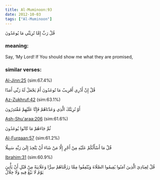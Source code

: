 ```yaml
---
title: Al-Muminoon:93
date: 2012-10-03
tags: ["Al-Muminoon"]
---
```

قُلْ رَبِّ إِمَّا تُرِيَنِّي مَا يُوعَدُونَ
### meaning: 
Say, ‘My Lord! If You should show me what they are promised,
### similar verses: 

[Al-Jinn:25](/72/25) (sim:67.4%)

قُلْ إِنْ أَدْرِي أَقَرِيبٌ مَا تُوعَدُونَ أَمْ يَجْعَلُ لَهُ رَبِّي أَمَدًا

[Az-Zukhruf:42](/43/42) (sim:63.1%)

أَوْ نُرِيَنَّكَ الَّذِي وَعَدْنَاهُمْ فَإِنَّا عَلَيْهِمْ مُقْتَدِرُونَ

[Ash-Shu'araa:206](/26/206) (sim:61.6%)

ثُمَّ جَاءَهُمْ مَا كَانُوا يُوعَدُونَ

[Al-Furqaan:57](/25/57) (sim:61.2%)

قُلْ مَا أَسْأَلُكُمْ عَلَيْهِ مِنْ أَجْرٍ إِلَّا مَنْ شَاءَ أَنْ يَتَّخِذَ إِلَىٰ رَبِّهِ سَبِيلًا

[Ibrahim:31](/14/31) (sim:60.9%)

قُلْ لِعِبَادِيَ الَّذِينَ آمَنُوا يُقِيمُوا الصَّلَاةَ وَيُنْفِقُوا مِمَّا رَزَقْنَاهُمْ سِرًّا وَعَلَانِيَةً مِنْ قَبْلِ أَنْ يَأْتِيَ يَوْمٌ لَا بَيْعٌ فِيهِ وَلَا خِلَالٌ
